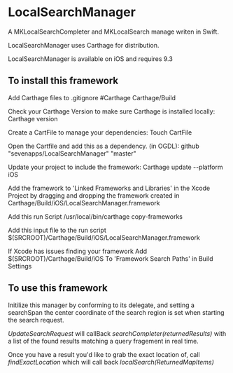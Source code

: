 # LocalSearchManager

A MKLocalSearchCompleter and MKLocalSearch manage writen in Swift.

LocalSearchManager uses Carthage for distribution.

LocalSearchManager is available on iOS and requires 9.3

## To install this framework

Add Carthage files to .gitignore #Carthage Carthage/Build

Check your Carthage Version to make sure Carthage is installed locally: Carthage version

Create a CartFile to manage your dependencies: Touch CartFile

Open the Cartfile and add this as a dependency. (in OGDL): github "sevenapps/LocalSearchManager" "master"

Update your project to include the framework: Carthage update --platform iOS

Add the framework to 'Linked Frameworks and Libraries' in the Xcode Project by dragging and dropping the framework created in Carthage/Build/iOS/LocalSearchManager.framework

Add this run Script /usr/local/bin/carthage copy-frameworks

Add this input file to the run script $(SRCROOT)/Carthage/Build/iOS/LocalSearchManager.framework

If Xcode has issues finding your framework Add $(SRCROOT)/Carthage/Build/iOS To 'Framework Search Paths' in Build Settings

## To use this framework

Initilize this manager by conforming to its delegate, and setting a searchSpan the center coordinate of the search region is set when starting the search request.

*UpdateSearchRequest* will callBack *searchCompleter(returnedResults)* with a list of the found results matching a query fragement in real time.
    
 Once you have a result you'd like to grab the exact location of, call *findExactLocation* which will call back *localSearch(ReturnedMapItems)* 

